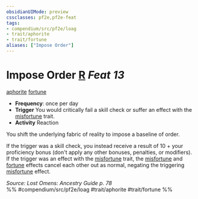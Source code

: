 ```yaml
---
obsidianUIMode: preview
cssclasses: pf2e,pf2e-feat
tags:
- compendium/src/pf2e/loag
- trait/aphorite
- trait/fortune
aliases: ["Impose Order"]
---
```

# Impose Order  [R](rules/core-rulebook/chapter-9-playing-the-game.md#Actions "Reaction") *Feat 13*  
[aphorite](rules/traits/aphorite-loag.md "Aphorite Ancestry & Heritage Trait")  [fortune](rules/traits/fortune.md "Fortune Effect Trait")  

- **Frequency**: once per day
- **Trigger** You would critically fail a skill check or suffer an effect with the [misfortune](rules/traits/misfortune.md "Misfortune Effect Trait") trait.
- **Activity** Reaction

You shift the underlying fabric of reality to impose a baseline of order.

If the trigger was a skill check, you instead receive a result of 10 + your proficiency bonus (don't apply any other bonuses, penalties, or modifiers). If the trigger was an effect with the [misfortune](rules/traits/misfortune.md "Misfortune Effect Trait") trait, the [misfortune](rules/traits/misfortune.md "Misfortune Effect Trait") and [fortune](rules/traits/fortune.md "Fortune Effect Trait") effects cancel each other out as normal, negating the triggering [misfortune](rules/traits/misfortune.md "Misfortune Effect Trait") effect.

*Source: Lost Omens: Ancestry Guide p. 78*  
%% #compendium/src/pf2e/loag #trait/aphorite #trait/fortune %%